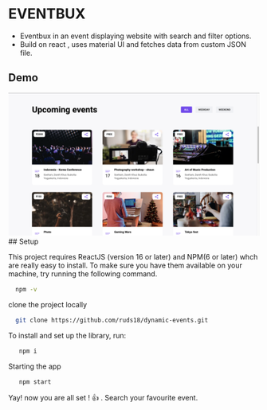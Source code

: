 
# EVENTBUX

* Eventbux in an event displaying website with search and filter options.
* Build on react , uses material UI and fetches data from custom JSON file.

## Demo
<img src="./src/components/assets/events.png" />
## Setup

This project requires ReactJS (version 16 or later) and NPM(6 or later) whch are really easy to install. To make sure you have them available on your machine, try running the following command.

```bash
  npm -v
```

clone the project locally

```bash
  git clone https://github.com/ruds18/dynamic-events.git
```

To install and set up the library, run:

```bash
   npm i 
```
Starting the app

```bash
   npm start
```
Yay! now you are all set ! 👍 . Search your favourite event.

